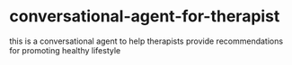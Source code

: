 # conversational-agent-for-therapist
this is a conversational agent to help therapists provide recommendations for promoting healthy lifestyle
